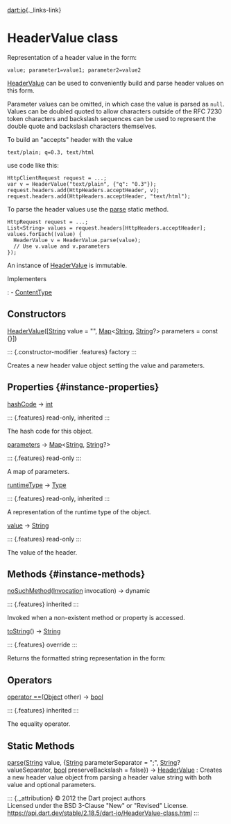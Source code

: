 [dart:io](../dart-io/dart-io-library){._links-link}

HeaderValue class
=================

Representation of a header value in the form:

``` {.language-plaintext data-language="dart"}
value; parameter1=value1; parameter2=value2
```

[HeaderValue](headervalue-class) can be used to conveniently build and
parse header values on this form.

Parameter values can be omitted, in which case the value is parsed as
`null`. Values can be doubled quoted to allow characters outside of the
RFC 7230 token characters and backslash sequences can be used to
represent the double quote and backslash characters themselves.

To build an \"accepts\" header with the value

``` {.language-dart data-language="dart"}
text/plain; q=0.3, text/html
```

use code like this:

``` {.language-dart data-language="dart"}
HttpClientRequest request = ...;
var v = HeaderValue("text/plain", {"q": "0.3"});
request.headers.add(HttpHeaders.acceptHeader, v);
request.headers.add(HttpHeaders.acceptHeader, "text/html");
```

To parse the header values use the [parse](headervalue/parse) static
method.

``` {.language-dart data-language="dart"}
HttpRequest request = ...;
List<String> values = request.headers[HttpHeaders.acceptHeader];
values.forEach((value) {
  HeaderValue v = HeaderValue.parse(value);
  // Use v.value and v.parameters
});
```

An instance of [HeaderValue](headervalue-class) is immutable.

Implementers

:   -   [ContentType](contenttype-class)

Constructors
------------

[HeaderValue](headervalue/headervalue)(\[[String](../dart-core/string-class)
value = \"\",
[Map](../dart-core/map-class)\<[String](../dart-core/string-class),
[String](../dart-core/string-class)?\> parameters = const {}\])

::: {.constructor-modifier .features}
factory
:::

Creates a new header value object setting the value and parameters.

Properties {#instance-properties}
----------

[hashCode](../dart-core/object/hashcode) → [int](../dart-core/int-class)

::: {.features}
read-only, inherited
:::

The hash code for this object.

[parameters](headervalue/parameters) →
[Map](../dart-core/map-class)\<[String](../dart-core/string-class),
[String](../dart-core/string-class)?\>

::: {.features}
read-only
:::

A map of parameters.

[runtimeType](../dart-core/object/runtimetype) →
[Type](../dart-core/type-class)

::: {.features}
read-only, inherited
:::

A representation of the runtime type of the object.

[value](headervalue/value) → [String](../dart-core/string-class)

::: {.features}
read-only
:::

The value of the header.

Methods {#instance-methods}
-------

[noSuchMethod](../dart-core/object/nosuchmethod)([Invocation](../dart-core/invocation-class)
invocation) → dynamic

::: {.features}
inherited
:::

Invoked when a non-existent method or property is accessed.

[toString](headervalue/tostring)() → [String](../dart-core/string-class)

::: {.features}
override
:::

Returns the formatted string representation in the form:

Operators
---------

[operator
==](../dart-core/object/operator_equals)([Object](../dart-core/object-class)
other) → [bool](../dart-core/bool-class)

::: {.features}
inherited
:::

The equality operator.

Static Methods
--------------

[parse](headervalue/parse)([String](../dart-core/string-class) value, {[String](../dart-core/string-class) parameterSeparator = \";\", [String](../dart-core/string-class)? valueSeparator, [bool](../dart-core/bool-class) preserveBackslash = false}) → [HeaderValue](headervalue-class)
:   Creates a new header value object from parsing a header value string
    with both value and optional parameters.

::: {._attribution}
© 2012 the Dart project authors\
Licensed under the BSD 3-Clause \"New\" or \"Revised\" License.\
<https://api.dart.dev/stable/2.18.5/dart-io/HeaderValue-class.html>
:::

